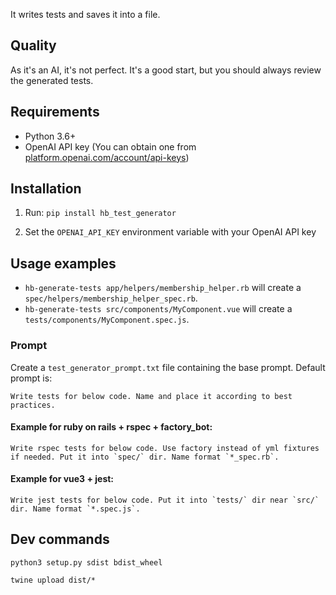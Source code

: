 It writes tests and saves it into a file.

## Quality

As it's an AI, it's not perfect. It's a good start, but you should always review the generated tests.

## Requirements

- Python 3.6+
- OpenAI API key (You can obtain one from [platform.openai.com/account/api-keys](https://platform.openai.com/account/api-keys))

## Installation

1. Run: `pip install hb_test_generator`

2. Set the `OPENAI_API_KEY` environment variable with your OpenAI API key

## Usage examples

- `hb-generate-tests app/helpers/membership_helper.rb` will create a `spec/helpers/membership_helper_spec.rb`.
- `hb-generate-tests src/components/MyComponent.vue` will create a `tests/components/MyComponent.spec.js`. 

### Prompt
Create a `test_generator_prompt.txt` file containing the base prompt. Default prompt is:

```text
Write tests for below code. Name and place it according to best practices.
```

#### Example  for ruby on rails + rspec + factory_bot:
```text
Write rspec tests for below code. Use factory instead of yml fixtures if needed. Put it into `spec/` dir. Name format `*_spec.rb`.
```

#### Example for vue3 + jest:
```text
Write jest tests for below code. Put it into `tests/` dir near `src/` dir. Name format `*.spec.js`.
```


## Dev commands

`python3 setup.py sdist bdist_wheel`

`twine upload dist/*`
